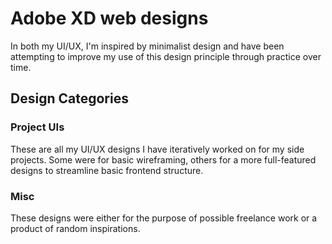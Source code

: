 # Adobe XD web designs

In both my UI/UX, I'm inspired by minimalist design and have been attempting to improve my use of this design principle through practice over time.

## Design Categories

### Project UIs
These are all my UI/UX designs I have iteratively worked on for my side projects. Some were for basic wireframing, others for a more full-featured designs to streamline basic frontend structure.

### Misc
These designs were either for the purpose of possible freelance work or a product of random inspirations.
